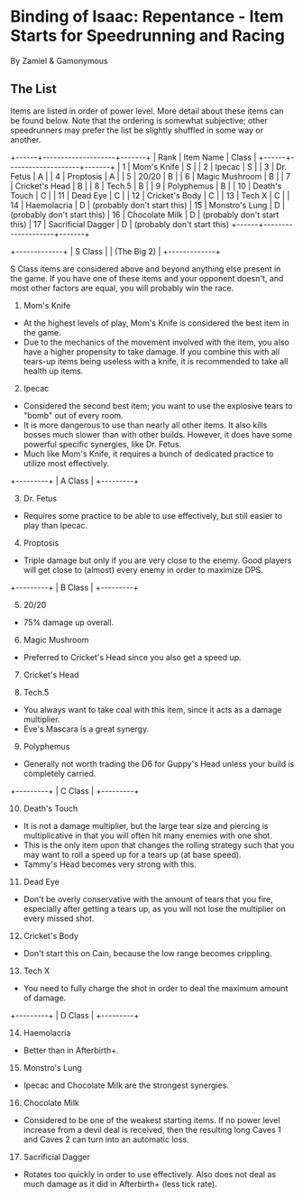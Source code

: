# Binding of Isaac: Repentance - Item Starts for Speedrunning and Racing

By Zamiel & Gamonymous

## The List

Items are listed in order of power level. More detail about these items can be found below. Note that the ordering is somewhat subjective; other speedrunners may prefer the list be slightly shuffled in some way or another.

+------+--------------------+-------+
| Rank | Item Name          | Class |
+------+--------------------+-------+
| 1    | Mom's Knife        | S     |
| 2    | Ipecac             | S     |
| 3    | Dr. Fetus          | A     |
| 4    | Proptosis          | A     |
| 5    | 20/20              | B     |
| 6    | Magic Mushroom     | B     |
| 7    | Cricket's Head     | B     |
| 8    | Tech.5             | B     |
| 9    | Polyphemus         | B     |
| 10   | Death's Touch      | C     |
| 11   | Dead Eye           | C     |
| 12   | Cricket's Body     | C     |
| 13   | Tech X             | C     | 
| 14   | Haemolacria        | D     | (probably don't start this)
| 15   | Monstro's Lung     | D     | (probably don't start this)
| 16   | Chocolate Milk     | D     | (probably don't start this) 
| 17   | Sacrificial Dagger | D     | (probably don't start this)
+------+--------------------+-------+


+-------------+
|   S Class   |
| (The Big 2) |
+-------------+

S Class items are considered above and beyond anything else present in the game. If you have one of these items and your opponent doesn't, and most other factors are equal, you will probably win the race.

1) Mom's Knife
- At the highest levels of play, Mom's Knife is considered the best item in the game.
- Due to the mechanics of the movement involved with the item, you also have a higher propensity to take damage. If you combine this with all tears-up items being useless with a knife, it is recommended to take all health up items.

2) Ipecac
- Considered the second best item; you want to use the explosive tears to "bomb" out of every room.
- It is more dangerous to use than nearly all other items. It also kills bosses much slower than with other builds. However, it does have some powerful specific synergies, like Dr. Fetus.
- Much like Mom's Knife, it requires a bunch of dedicated practice to utilize most effectively.



+---------+
| A Class |
+---------+

3) Dr. Fetus
- Requires some practice to be able to use effectively, but still easier to play than Ipecac.

4) Proptosis
- Triple damage but only if you are very close to the enemy. Good players will get close to (almost) every enemy in order to maximize DPS.

+---------+
| B Class |
+---------+

5) 20/20
- 75% damage up overall.

6) Magic Mushroom
- Preferred to Cricket's Head since you also get a speed up.

7) Cricket's Head

8) Tech.5
- You always want to take coal with this item, since it acts as a damage multiplier.
- Eve's Mascara is a great synergy.

9) Polyphemus
- Generally not worth trading the D6 for Guppy's Head unless your build is completely carried.



+---------+
| C Class |
+---------+

10) Death's Touch
- It is not a damage multiplier, but the large tear size and piercing is multiplicative in that you will often hit many enemies with one shot.
- This is the only item upon that changes the rolling strategy such that you may want to roll a speed up for a tears up (at base speed).
- Tammy's Head becomes very strong with this.

11) Dead Eye
- Don't be overly conservative with the amount of tears that you fire, especially after getting a tears up, as you will not lose the multiplier on every missed shot.

12) Cricket's Body
- Don't start this on Cain, because the low range becomes crippling.

13) Tech X
- You need to fully charge the shot in order to deal the maximum amount of damage.



+---------+
| D Class |
+---------+

14) Haemolacria
- Better than in Afterbirth+.

15) Monstro's Lung
- Ipecac and Chocolate Milk are the strongest synergies.

16) Chocolate Milk
- Considered to be one of the weakest starting items. If no power level increase from a devil deal is received, then the resulting long Caves 1 and Caves 2 can turn into an automatic loss.

17) Sacrificial Dagger
- Rotates too quickly in order to use effectively. Also does not deal as much damage as it did in Afterbirth+ (less tick rate).

